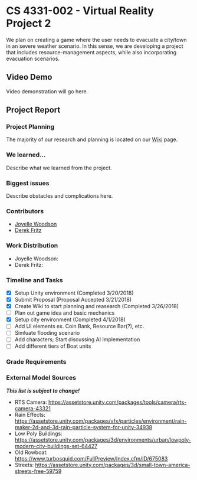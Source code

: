 # CS 4331-002 - Virtual Reality Project 2

We plan on creating a game where the user needs to evacuate a city/town in an severe weather scenario. In this sense, we are developing a project that includes resource-management aspects, while also incorporating evacuation scenarios.
 
## Video Demo
Video demonstration will go here.

## Project Report

### Project Planning
The majority of our research and planning is located on our [Wiki](https://github.com/joyellealina/VRGame/wiki/VR-Evacuation-Game---Home) page.

### We learned...
Describe what we learned from the project.

### Biggest issues
Describe obstacles and complications here.
  
### Contributors
  - [Joyelle Woodson](https://github.com/joyellealina)
  - [Derek Fritz](https://github.com/defritz)

### Work Distribution
  - Joyelle Woodson:
  - Derek Fritz:
  
### Timeline and Tasks
- [x] Setup Unity environment (Completed 3/20/2018)
- [x] Submit Proposal (Proposal Accepted 3/21/2018)
- [x] Create Wiki to start planning and reasearch (Completed 3/26/2018)
- [ ] Plan out game idea and basic mechanics
- [x] Setup city environment (Completed 4/1/2018)
- [ ] Add UI elements ex. Coin Bank, Resource Bar(?), etc.
- [ ] Simluate flooding scenario
- [ ] Add characters; Start discussing AI Implementation
- [ ] Add different tiers of Boat units
  
 ### Grade Requirements
 
 ### External Model Sources
 ***This list is subject to change!***
- RTS Camera: https://assetstore.unity.com/packages/tools/camera/rts-camera-43321
- Rain Effects: https://assetstore.unity.com/packages/vfx/particles/environment/rain-maker-2d-and-3d-rain-particle-system-for-unity-34938
- Low Poly Buildings: https://assetstore.unity.com/packages/3d/environments/urban/lowpoly-modern-city-buildings-set-64427
- Old Rowboat: https://www.turbosquid.com/FullPreview/Index.cfm/ID/675083
- Streets: https://assetstore.unity.com/packages/3d/small-town-america-streets-free-59759
